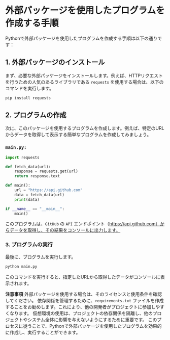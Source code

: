 # 外部パッケージを使用したプログラムを作成する手順

Pythonで外部パッケージを使用したプログラムを作成する手順は以下の通りです：

## 1. 外部パッケージのインストール
まず、必要な外部パッケージをインストールします。例えば、HTTPリクエストを行うための人気のあるライブラリである `requests` を使用する場合は、以下のコマンドを実行します。

```bash
pip install requests
```
## 2. プログラムの作成
次に、このパッケージを使用するプログラムを作成します。例えば、特定のURLからデータを取得して表示する簡単なプログラムを作成してみましょう。

### `main.py:`

```python
import requests

def fetch_data(url):
    response = requests.get(url)
    return response.text

def main():
    url = "https://api.github.com"
    data = fetch_data(url)
    print(data)

if __name__ == "__main__":
    main()
```

このプログラムは、`GitHub` の `API` エンドポイント（https://api.github.com）からデータを取得し、その結果をコンソールに出力します。

### 3. プログラムの実行
最後に、プログラムを実行します。

```bash
python main.py
```
このコマンドを実行すると、指定したURLから取得したデータがコンソールに表示されます。

**注意事項**
外部パッケージを使用する場合は、そのライセンスと使用条件を確認してください。
依存関係を管理するために、`requirements.txt` ファイルを作成することをお勧めします。これにより、他の開発者がプロジェクトに参加しやすくなります。
仮想環境の使用は、プロジェクトの依存関係を隔離し、他のプロジェクトやシステム全体に影響を与えないようにするために重要です。
このプロセスに従うことで、Pythonで外部パッケージを使用したプログラムを効果的に作成し、実行することができます。